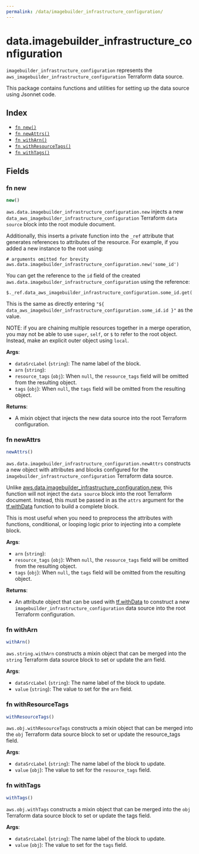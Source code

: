 ```yaml
---
permalink: /data/imagebuilder_infrastructure_configuration/
---
```


# data.imagebuilder_infrastructure_configuration

`imagebuilder_infrastructure_configuration` represents the `aws_imagebuilder_infrastructure_configuration` Terraform data source.



This package contains functions and utilities for setting up the data source using Jsonnet code.


## Index

* [`fn new()`](#fn-new)
* [`fn newAttrs()`](#fn-newattrs)
* [`fn withArn()`](#fn-witharn)
* [`fn withResourceTags()`](#fn-withresourcetags)
* [`fn withTags()`](#fn-withtags)

## Fields

### fn new

```ts
new()
```


`aws.data.imagebuilder_infrastructure_configuration.new` injects a new `data_aws_imagebuilder_infrastructure_configuration` Terraform `data source`
block into the root module document.

Additionally, this inserts a private function into the `_ref` attribute that generates references to attributes of the
resource. For example, if you added a new instance to the root using:

    # arguments omitted for brevity
    aws.data.imagebuilder_infrastructure_configuration.new('some_id')

You can get the reference to the `id` field of the created `aws.data.imagebuilder_infrastructure_configuration` using the reference:

    $._ref.data_aws_imagebuilder_infrastructure_configuration.some_id.get('id')

This is the same as directly entering `"${ data_aws_imagebuilder_infrastructure_configuration.some_id.id }"` as the value.

NOTE: if you are chaining multiple resources together in a merge operation, you may not be able to use `super`, `self`,
or `$` to refer to the root object. Instead, make an explicit outer object using `local`.

**Args**:
  - `dataSrcLabel` (`string`): The name label of the block.
  - `arn` (`string`): 
  - `resource_tags` (`obj`):  When `null`, the `resource_tags` field will be omitted from the resulting object.
  - `tags` (`obj`):  When `null`, the `tags` field will be omitted from the resulting object.

**Returns**:
- A mixin object that injects the new data source into the root Terraform configuration.


### fn newAttrs

```ts
newAttrs()
```


`aws.data.imagebuilder_infrastructure_configuration.newAttrs` constructs a new object with attributes and blocks configured for the `imagebuilder_infrastructure_configuration`
Terraform data source.

Unlike [aws.data.imagebuilder_infrastructure_configuration.new](#fn-imagebuilderinfrastructureconfigurationnew), this function will not inject the `data source`
block into the root Terraform document. Instead, this must be passed in as the `attrs` argument for the
[tf.withData](https://github.com/tf-libsonnet/core/tree/main/docs#fn-withdata) function to build a complete block.

This is most useful when you need to preprocess the attributes with functions, conditional, or looping logic prior to
injecting into a complete block.

**Args**:
  - `arn` (`string`): 
  - `resource_tags` (`obj`):  When `null`, the `resource_tags` field will be omitted from the resulting object.
  - `tags` (`obj`):  When `null`, the `tags` field will be omitted from the resulting object.

**Returns**:
  - An attribute object that can be used with [tf.withData](https://github.com/tf-libsonnet/core/tree/main/docs#fn-withdata) to construct a new `imagebuilder_infrastructure_configuration` data source into the root Terraform configuration.


### fn withArn

```ts
withArn()
```

`aws.string.withArn` constructs a mixin object that can be merged into the `string`
Terraform data source block to set or update the arn field.



**Args**:
  - `dataSrcLabel` (`string`): The name label of the block to update.
  - `value` (`string`): The value to set for the `arn` field.


### fn withResourceTags

```ts
withResourceTags()
```

`aws.obj.withResourceTags` constructs a mixin object that can be merged into the `obj`
Terraform data source block to set or update the resource_tags field.



**Args**:
  - `dataSrcLabel` (`string`): The name label of the block to update.
  - `value` (`obj`): The value to set for the `resource_tags` field.


### fn withTags

```ts
withTags()
```

`aws.obj.withTags` constructs a mixin object that can be merged into the `obj`
Terraform data source block to set or update the tags field.



**Args**:
  - `dataSrcLabel` (`string`): The name label of the block to update.
  - `value` (`obj`): The value to set for the `tags` field.
